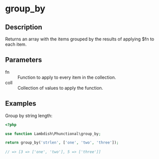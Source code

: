 # group_by

## Description
Returns an array with the items grouped by the results of applying $fn to each item.
## Parameters

<dl>
  <dt>fn</dt>
  <dd>Function to apply to every item in the collection.</dd>

  <dt>coll</dt>
  <dd>Collection of values to apply the function.</dd>
</dl>

## Examples

Group by string length:
```php
<?php

use function Lambdish\Phunctional\group_by;

return group_by('strlen', ['one', 'two', 'three']);
            
// => [3 => ['one', 'two'], 5 => ['three']]
```
